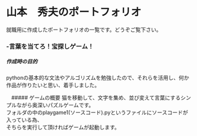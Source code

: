 # 山本　秀夫のポートフォリオ
就職用に作成したポートフォリオの一覧です。どうぞご覧下さい。

### -言葉を当てろ！宝探しゲーム！  
   ##### 作成時の目的
   pythonの基本的な文法やアルゴリズムを勉強したので、それらを活用し、何か作品が作りたいと思い、着手しました。  
 
 　##### ゲームの概要
  猫を移動して、文字を集め、並び変えて言葉にするシンプルながら奥深いパズルゲームです。  
  フォルダの中のplaygame1(ソースコード).pyというファイルにソースコードが入っている為、  
  そちらを実行して頂ければゲームが起動します。  
    

